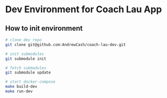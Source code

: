 # Dev Environment for Coach Lau App

## How to init environment

```bash
# clone dev repo
git clone git@github.com:AndrewCash/coach-lau-dev.git

# init submodules
git submodule init

# fetch submodules
git submodule update

# start docker-compose
make build-dev
make run-dev
```
